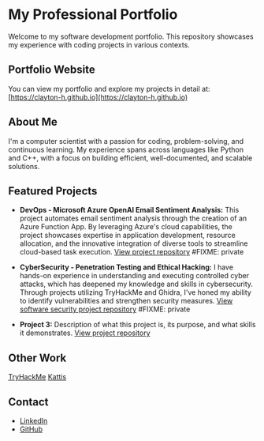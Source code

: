 # My Professional Portfolio

Welcome to my software development portfolio. This repository showcases my experience with coding projects in various contexts.

## Portfolio Website
You can view my portfolio and explore my projects in detail at:  
[https://clayton-h.github.io](https://clayton-h.github.io)

## About Me
I'm a computer scientist with a passion for coding, problem-solving, and continuous learning. My experience spans across languages like Python and C++, with a focus on building efficient, well-documented, and scalable solutions.

## Featured Projects
- **DevOps - Microsoft Azure OpenAI Email Sentiment Analysis:** This project automates email sentiment analysis through the creation of an Azure Function App. By leveraging Azure's cloud capabilities, the project showcases expertise in application development, resource allocation, and the innovative integration of diverse tools to streamline cloud-based task execution. [View project repository](https://github.com/clayton-h/devops-cbhodges) #FIXME: private
  
- **CyberSecurity - Penetration Testing and Ethical Hacking:** I have hands-on experience in understanding and executing controlled cyber attacks, which has deepened my knowledge and skills in cybersecurity. Through projects utilizing TryHackMe and Ghidra, I've honed my ability to identify vulnerabilities and strengthen security measures. [View software security project repository](https://github.com/clayton-h/SS-cbhodges) #FIXME: private

- **Project 3:** Description of what this project is, its purpose, and what skills it demonstrates. [View project repository]()

## Other Work
[TryHackMe](https://tryhackme.com/r/p/claytonhodges326)
[Kattis]()

## Contact
- [LinkedIn](www.linkedin.com/in/claytome)
- [GitHub](https://github.com/clayton-h)
